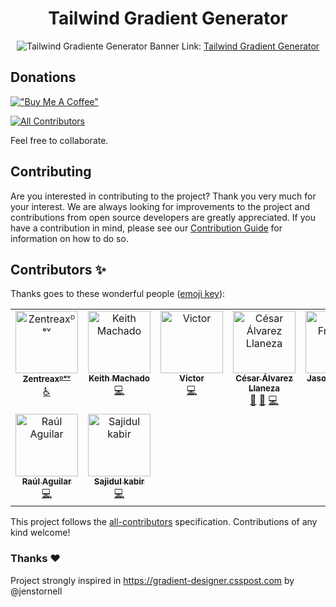 <div align="center"> 
 
# Tailwind Gradient Generator

![Tailwind Gradiente Generator Banner](public/banner.png)
Link: [Tailwind Gradient Generator](https://tailwind-gradient-generator.vercel.app/)

</div>

## Donations

[!["Buy Me A Coffee"](https://www.buymeacoffee.com/assets/img/custom_images/orange_img.png)](https://www.buymeacoffee.com/roberth.gonz)

<!-- ALL-CONTRIBUTORS-BADGE:START - Do not remove or modify this section -->
[![All Contributors](https://img.shields.io/badge/all_contributors-9-orange.svg?style=flat-square)](#contributors-)
<!-- ALL-CONTRIBUTORS-BADGE:END -->

Feel free to collaborate.

## Contributing

Are you interested in contributing to the project? Thank you very much for your interest. We are always looking for improvements to the project and contributions from open source developers are greatly appreciated. If you have a contribution in mind, please see our [Contribution Guide](/CONTRIBUTING.md) for information on how to do so.

## Contributors ✨

Thanks goes to these wonderful people ([emoji key](https://allcontributors.org/docs/en/emoji-key)):

<!-- ALL-CONTRIBUTORS-LIST:START - Do not remove or modify this section -->
<!-- prettier-ignore-start -->
<!-- markdownlint-disable -->
<table>
  <tbody>
    <tr>
      <td align="center" valign="top" width="14.28%"><a href="https://zentreax.dev/"><img src="https://avatars3.githubusercontent.com/u/36458019?v=4?s=100" width="100px;" alt="Zentreaxᴰᵉᵛ"/><br /><sub><b>Zentreaxᴰᵉᵛ</b></sub></a><br /><a href="#a11y-Zentreax" title="Accessibility">️️️️♿️</a></td>
      <td align="center" valign="top" width="14.28%"><a href="https://github.com/keithmchd48"><img src="https://avatars0.githubusercontent.com/u/29048050?v=4?s=100" width="100px;" alt="Keith Machado"/><br /><sub><b>Keith Machado</b></sub></a><br /><a href="https://github.com/rxb3rth/tailwind-gradient-generator/commits?author=keithmchd48" title="Code">💻</a></td>
      <td align="center" valign="top" width="14.28%"><a href="https://www.linkedin.com/in/victor-arnedo-blanco/"><img src="https://avatars1.githubusercontent.com/u/52747851?v=4?s=100" width="100px;" alt="Victor"/><br /><sub><b>Victor</b></sub></a><br /><a href="https://github.com/rxb3rth/tailwind-gradient-generator/commits?author=varnebla" title="Code">💻</a></td>
      <td align="center" valign="top" width="14.28%"><a href="https://cesaralvarez.js.org/"><img src="https://avatars.githubusercontent.com/u/57325703?v=4?s=100" width="100px;" alt="César Álvarez Llaneza"/><br /><sub><b>César Álvarez Llaneza</b></sub></a><br /><a href="https://github.com/rxb3rth/tailwind-gradient-generator/commits?author=cesaralvrz" title="Documentation">📖</a> <a href="#design-cesaralvrz" title="Design">🎨</a> <a href="https://github.com/rxb3rth/tailwind-gradient-generator/commits?author=cesaralvrz" title="Code">💻</a></td>
      <td align="center" valign="top" width="14.28%"><a href="https://github.com/JasonFritsche"><img src="https://avatars.githubusercontent.com/u/34847680?v=4?s=100" width="100px;" alt="Jason Fritsche"/><br /><sub><b>Jason Fritsche</b></sub></a><br /><a href="https://github.com/rxb3rth/tailwind-gradient-generator/commits?author=JasonFritsche" title="Code">💻</a></td>
      <td align="center" valign="top" width="14.28%"><a href="https://github.com/amimaro"><img src="https://avatars.githubusercontent.com/u/6666978?v=4?s=100" width="100px;" alt="Amir Zahlan"/><br /><sub><b>Amir Zahlan</b></sub></a><br /><a href="https://github.com/rxb3rth/tailwind-gradient-generator/commits?author=amimaro" title="Code">💻</a></td>
      <td align="center" valign="top" width="14.28%"><a href="https://pantelis.theodosiou.me/"><img src="https://avatars.githubusercontent.com/u/33872406?v=4?s=100" width="100px;" alt="Pantelis Theodosiou"/><br /><sub><b>Pantelis Theodosiou</b></sub></a><br /><a href="https://github.com/rxb3rth/tailwind-gradient-generator/commits?author=ThPadelis" title="Code">💻</a></td>
    </tr>
    <tr>
      <td align="center" valign="top" width="14.28%"><a href="https://raul-aguilar.netlify.app/"><img src="https://avatars.githubusercontent.com/u/77344353?v=4?s=100" width="100px;" alt="Raúl Aguilar"/><br /><sub><b>Raúl Aguilar</b></sub></a><br /><a href="https://github.com/rxb3rth/tailwind-gradient-generator/commits?author=raulwwq0" title="Code">💻</a></td>
      <td align="center" valign="top" width="14.28%"><a href="https://www.linkedin.com/in/sajidul-kabir-748b57211/"><img src="https://avatars.githubusercontent.com/u/53114757?v=4?s=100" width="100px;" alt="Sajidul kabir"/><br /><sub><b>Sajidul kabir</b></sub></a><br /><a href="https://github.com/rxb3rth/tailwind-gradient-generator/commits?author=sajidul-kabir" title="Code">💻</a></td>
    </tr>
  </tbody>
</table>

<!-- markdownlint-restore -->
<!-- prettier-ignore-end -->

<!-- ALL-CONTRIBUTORS-LIST:END -->

This project follows the [all-contributors](https://github.com/all-contributors/all-contributors) specification. Contributions of any kind welcome!

### Thanks ❤️

Project strongly inspired in https://gradient-designer.csspost.com by @jenstornell
